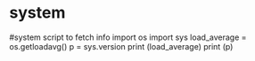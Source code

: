 # system
#system script to fetch info
import os
import sys
load_average = os.getloadavg()
p = sys.version
print (load_average)
print (p)
